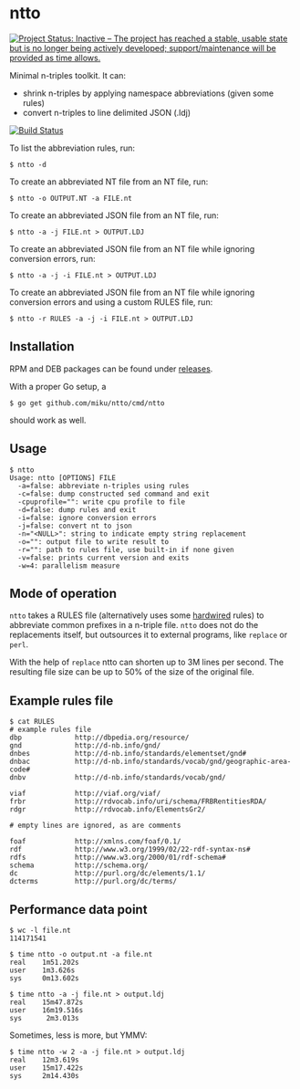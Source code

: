 ntto
====

[![Project Status: Inactive – The project has reached a stable, usable state but is no longer being actively developed; support/maintenance will be provided as time allows.](https://www.repostatus.org/badges/latest/inactive.svg)](https://www.repostatus.org/#inactive)

Minimal n-triples toolkit. It can:

* shrink n-triples by applying namespace abbreviations (given some rules)
* convert n-triples to line delimited JSON (.ldj)

[![Build Status](http://img.shields.io/travis/miku/ntto.svg?style=flat)](https://travis-ci.org/miku/ntto)

To list the abbreviation rules, run:

    $ ntto -d

To create an abbreviated NT file from an NT file, run:

    $ ntto -o OUTPUT.NT -a FILE.nt

To create an abbreviated JSON file from an NT file, run:

    $ ntto -a -j FILE.nt > OUTPUT.LDJ

To create an abbreviated JSON file from an NT file while ignoring conversion errors, run:

    $ ntto -a -j -i FILE.nt > OUTPUT.LDJ

To create an abbreviated JSON file from an NT file while ignoring conversion errors and using a custom RULES file, run:

    $ ntto -r RULES -a -j -i FILE.nt > OUTPUT.LDJ

Installation
------------

RPM and DEB packages can be found under [releases](https://github.com/miku/ntto/releases).

With a proper Go setup, a

    $ go get github.com/miku/ntto/cmd/ntto

should work as well.

Usage
-----

    $ ntto
    Usage: ntto [OPTIONS] FILE
      -a=false: abbreviate n-triples using rules
      -c=false: dump constructed sed command and exit
      -cpuprofile="": write cpu profile to file
      -d=false: dump rules and exit
      -i=false: ignore conversion errors
      -j=false: convert nt to json
      -n="<NULL>": string to indicate empty string replacement
      -o="": output file to write result to
      -r="": path to rules file, use built-in if none given
      -v=false: prints current version and exits
      -w=4: parallelism measure

Mode of operation
-----------------

`ntto` takes a RULES file (alternatively uses some [hardwired](https://github.com/miku/ntto/blob/master/rules.go) rules) to abbreviate
common prefixes in a n-triple file. `ntto` does not do the replacements itself, but outsources it to external programs, like `replace` or `perl`.

With the help of `replace` ntto can shorten up to 3M lines per second. The resulting
file size can be up to 50% of the size of the original file.

Example rules file
------------------

    $ cat RULES
    # example rules file
    dbp             http://dbpedia.org/resource/
    gnd             http://d-nb.info/gnd/
    dnbes           http://d-nb.info/standards/elementset/gnd#
    dnbac           http://d-nb.info/standards/vocab/gnd/geographic-area-code#
    dnbv            http://d-nb.info/standards/vocab/gnd/

    viaf            http://viaf.org/viaf/
    frbr            http://rdvocab.info/uri/schema/FRBRentitiesRDA/
    rdgr            http://rdvocab.info/ElementsGr2/

    # empty lines are ignored, as are comments

    foaf            http://xmlns.com/foaf/0.1/
    rdf             http://www.w3.org/1999/02/22-rdf-syntax-ns#
    rdfs            http://www.w3.org/2000/01/rdf-schema#
    schema          http://schema.org/
    dc              http://purl.org/dc/elements/1.1/
    dcterms         http://purl.org/dc/terms/

Performance data point
----------------------

    $ wc -l file.nt
    114171541

    $ time ntto -o output.nt -a file.nt
    real    1m51.202s
    user    1m3.626s
    sys     0m13.602s

    $ time ntto -a -j file.nt > output.ldj
    real    15m47.872s
    user    16m19.516s
    sys      2m3.013s

Sometimes, less is more, but YMMV:

    $ time ntto -w 2 -a -j file.nt > output.ldj
    real    12m3.619s
    user    15m17.422s
    sys     2m14.430s

